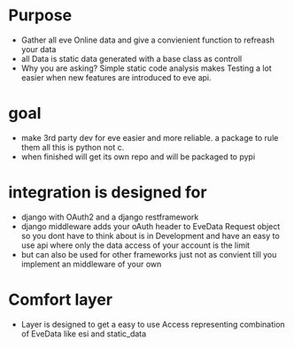 # Purpose
- Gather all eve Online data and give a convienient function to refreash your data
- all Data is static data generated with a base class as controll
- Why you are asking? Simple static code analysis makes Testing a lot easier when new features are introduced to eve api.

# goal
- make 3rd party dev for eve easier and more reliable. a package to rule them all this is python not c.
- when finished will get its own repo and will be packaged to pypi

# integration is designed for
- django with OAuth2 and a django restframework
- django middleware adds your oAuth header to EveData Request object so you dont have to think about is in Development
and have an easy to use api where only the data access of your account is the limit
- but can also be used for other frameworks just not as convient till you implement an middleware of your own

# Comfort layer
- Layer is designed to get a easy to use Access representing combination of EveData like esi and static_data

